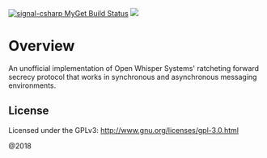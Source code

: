 [![signal-csharp MyGet Build Status](https://www.myget.org/BuildSource/Badge/signal-csharp?identifier=c8b54c5f-bf06-4598-8b75-b5086252f5ac)](https://www.myget.org/) ![](https://tokei.rs/b1/github/signal-csharp/libsignal-protocol-dotnet)

# Overview

An unofficial implementation of Open Whisper Systems' ratcheting forward secrecy protocol that works in synchronous and asynchronous messaging environments.

## License

Licensed under the GPLv3: http://www.gnu.org/licenses/gpl-3.0.html

@2018
